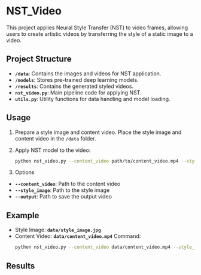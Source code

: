 # NST_Video

This project applies Neural Style Transfer (NST) to video frames, allowing users to create artistic videos by transferring the style of a static image to a video.

## Project Structure
- **`/data`**: Contains the images and videos for NST application.
- **`/models`**: Stores pre-trained deep learning models.
- **`/results`**: Contains the generated styled videos.
- **`nst_video.py`**: Main pipeline code for applying NST.
- **`utils.py`**: Utility functions for data handling and model loading.

## Usage

1. Prepare a style image and content video. Place the style image and content video in the `/data` folder.

2. Apply NST model to the video:
   ```bash
   python nst_video.py --content_video path/to/content_video.mp4 --style_image path/to/style_image.jpg --output path/to/output_video.mp4
3. Options
  - **`--content_video`**:  Path to the content video
  - **`--style_image`**:  Path to the style image
  - **`--output`**:  Path to save the output video

## Example
- Style Image: **`data/style_image.jpg`**
- Content Video: **`data/content_video.mp4`**
Command:
    ```bash
    python nst_video.py --content_video data/content_video.mp4 --style_image data/style_image.jpg --output results/stylized_video.mp4

## Results

<!-- # NST_Video
Neural Style Transfer for Video

Applied [AdaIN](https://arxiv.org/abs/1703.06868) (Arbitrary Style Transfer in Real-time with Adaptive Instance Normalization) to the video

## Samples
### Style Image
<img src="https://github.com/user-attachments/assets/9a9e8259-cc2b-4cf2-bda5-0724a34f72f3" width="50%" height="50%" >

### Content Video


https://github.com/user-attachments/assets/c2185317-a53c-4575-97f8-163cfe9a39de



### Output Video


https://github.com/user-attachments/assets/ac808c0c-8fa6-4242-98d2-34f432285e7a

---------------------------------


### Style Image
<img src="https://github.com/user-attachments/assets/293d7432-23de-4498-bdbe-556190100a4e" width="50%" height="50%" >

### Content Video


https://github.com/user-attachments/assets/02dcd40a-b44f-461f-a176-d8b37b51d442


### Output Video


https://github.com/user-attachments/assets/796e3e29-a558-4542-8f3c-e75bf783e8c3


-->

